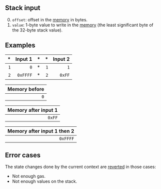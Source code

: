 ## Stack input

0. `offset`: offset in the [memory](/about) in bytes.
1. `value`: 1-byte value to write in the [memory](/about) (the least significant byte of the 32-byte stack value).

## Examples

| * | Input 1 | * | * | Input 2 |
|--:|--------:|--:|--:|--------:|
| `1` | `0` | * | `1` | `1` |
| `2` | `0xFFFF` | * | `2` | `0xFF` |

| Memory before |
|--------------:|
| `0` |

| Memory after input 1 |
|---------------------:|
| `0xFF` |

| Memory after input 1 then 2 |
|----------------------------:|
| `0xFFFF` |

## Error cases

The state changes done by the current context are [reverted](#FD) in those cases:
- Not enough gas.
- Not enough values on the stack.
